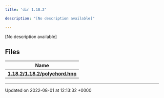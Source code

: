 ```yaml
---
title: 'dir 1.18.2'

description: "[No description available]"

---
```







[No description available]

## Files

| Name           |
| -------------- |
| **[1.18.2/1.18.2/polychord.hpp](/documentation/code/files/1_818_82_2polychord_8hpp/#file-1.18.2/polychord.hpp)**  |






-------------------------------

Updated on 2022-08-01 at 12:13:32 +0000
